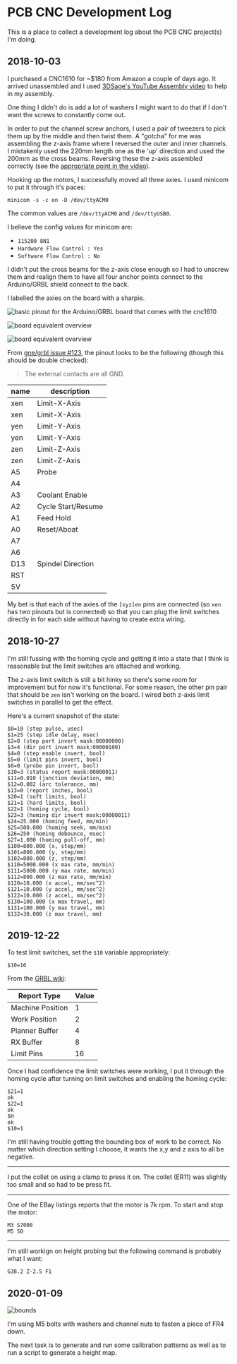 PCB CNC Development Log
===

This is a place to collect a development log
about the PCB CNC project(s) I'm doing.

2018-10-03
---

I purchased a CNC1610 for ~$180 from Amazon a couple of days ago.
It arrived unassembled and I used [3DSage's YouTube Assembly video](https://www.youtube.com/watch?v=XfhlZuw5mDs)
to help in my assembly.

One thing I didn't do is add a lot of washers I might want to do that if I don't want the screws
to constantly come out.

In order to put the channel screw anchors, I used a pair of tweezers to pick them up by the middle
and then twist them.
A "gotcha" for me was assembling the z-axis frame where I reversed the outer and inner channels.
I mistakenly used the 220mm length one as the 'up' direction and used the 200mm as the cross beams.
Reversing these the z-axis assembled correctly (see the [appropriate point in the video](https://www.youtube.com/watch?v=XfhlZuw5mDs&t=135)).

Hooking up the motors, I successfully moved all three axies.
I used minicom to put it through it's paces:

```
minicom -s -c on -D /dev/ttyACM0
```

The common values are `/dev/ttyACM0` and `/dev/ttyUSB0`.

I believe the config values for minicom are:

* `115200 8N1`
* `Hardware Flow Control : Yes`
* `Software Flow Control : No`

I didn't put the cross beams for the z-axis close enough so I had to unscrew them and realign them
to have all four anchor points connect to the Arduino/GRBL shield connect to the back.

I labelled the axies on the board with a sharpie.

![basic pinout for the Arduino/GRBL board that comes with the cnc1610](img/cnc1610-basic-pinout.png)


![board equivalent overview](img/cnc1610-grbl0.9-board-layout.jpg)

![board equivalent overview](img/cnc1610-grbl0.9-board-layout2.jpg)

From [gne/grbl issue #123](https://github.com/gnea/grbl/issues/123#issuecomment-279131776), the pinout looks to be the following (though this should be double checked):

> The external contacts are all GND.

| name | description  |
|------|--------------|
| xen  | Limit-X-Axis |
| xen  | Limit-X-Axis |
| yen  | Limit-Y-Axis |
| yen  | Limit-Y-Axis |
| zen  | Limit-Z-Axis |
| zen  | Limit-Z-Axis |
| A5 | Probe |
| A4 | |
| A3 | Coolant Enable |
| A2 | Cycle Start/Resume |
| A1 | Feed Hold |
| A0 | Reset/Aboat |
| A7 | |
| A6 | |
| D13 | Spindel Direction |
| RST | |
| 5V | |

My bet is that each of the axies of the `[xyz]en` pins are connected (so `xen` has two pinouts but is connected)
so that you can plug the limit switches directly in for each side without having to create extra wiring.


2018-10-27
---

I'm still fussing with the homing cycle and getting it into a state that I think is reasonable but the limit switches are attached
and working.

The z-axis limit switch is still a bit hinky so there's some room for improvement but for now it's functional.
For some reason, the other pin pair that should be `zen` isn't working on the board.
I wired both z-axis limit switches in parallel to get the effect.

Here's a current snapshot of the state:

```
$0=10 (step pulse, usec)
$1=25 (step idle delay, msec)
$2=0 (step port invert mask:00000000)
$3=4 (dir port invert mask:00000100)
$4=0 (step enable invert, bool)
$5=0 (limit pins invert, bool)
$6=0 (probe pin invert, bool)
$10=3 (status report mask:00000011)
$11=0.010 (junction deviation, mm)
$12=0.002 (arc tolerance, mm)
$13=0 (report inches, bool)
$20=1 (soft limits, bool)
$21=1 (hard limits, bool)
$22=1 (homing cycle, bool)
$23=3 (homing dir invert mask:00000011)
$24=25.000 (homing feed, mm/min)
$25=500.000 (homing seek, mm/min)
$26=250 (homing debounce, msec)
$27=1.000 (homing pull-off, mm)
$100=800.000 (x, step/mm)
$101=800.000 (y, step/mm)
$102=800.000 (z, step/mm)
$110=5000.000 (x max rate, mm/min)
$111=5000.000 (y max rate, mm/min)
$112=800.000 (z max rate, mm/min)
$120=10.000 (x accel, mm/sec^2)
$121=10.000 (y accel, mm/sec^2)
$122=10.000 (z accel, mm/sec^2)
$130=100.000 (x max travel, mm)
$131=100.000 (y max travel, mm)
$132=30.000 (z max travel, mm)
```

2019-12-22
---

To test limit switches, set the `$10` variable appropriately:

```
$10=16
```

From the [GRBL wiki](https://github.com/grbl/grbl/wiki/Configuring-Grbl-v0.9#10---status-report-maskbinary):

| Report Type | Value |
|---|---|
| Machine Position | 1|
| Work Position | 2 |
| Planner Buffer | 4 |
| RX Buffer | 8 |
| Limit Pins | 16 |

Once I had confidence the limit switches were working, I put it through the homing cycle after turning on limit switches and enabling the homing cycle:

```
$21=1
ok
$22=1
ok
$H
ok
$10=1
```

I'm still having trouble getting the bounding box of work to be correct. No matter which direction setting I choose, it wants the x,y and z axis to all be negative.

---

I put the collet on using a clamp to press it on.
The collet (ER11) was slightly too small and so had to be press fit.

---

One of the EBay listings reports that the motor is 7k rpm.
To start and stop the motor:

```
M3 S7000
M5 S0
```

---

I'm still workign on height probing but the following command is probably what I want:

```
G38.2 Z-2.5 F1
```

2020-01-09
---

![bounds](img/pcbcnc-bounds.png)

I'm using M5 bolts with washers and channel nuts to fasten a piece of FR4 down.

The next task is to generate and run some calibration patterns as well as to run a script to generate a height map. 
